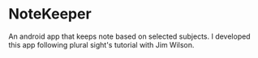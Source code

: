 # NoteKeeper
An android app that keeps note based on selected subjects.
I developed this app following plural sight's tutorial with Jim Wilson.

